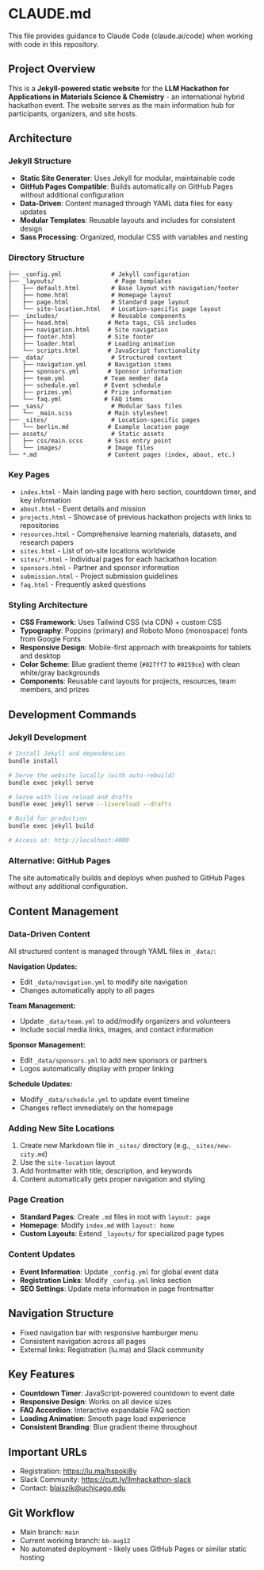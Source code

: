 # CLAUDE.md

This file provides guidance to Claude Code (claude.ai/code) when working with code in this repository.

## Project Overview

This is a **Jekyll-powered static website** for the **LLM Hackathon for Applications in Materials Science & Chemistry** - an international hybrid hackathon event. The website serves as the main information hub for participants, organizers, and site hosts.

## Architecture

### Jekyll Structure

- **Static Site Generator**: Uses Jekyll for modular, maintainable code
- **GitHub Pages Compatible**: Builds automatically on GitHub Pages without additional configuration
- **Data-Driven**: Content managed through YAML data files for easy updates
- **Modular Templates**: Reusable layouts and includes for consistent design
- **Sass Processing**: Organized, modular CSS with variables and nesting

### Directory Structure

```
├── _config.yml              # Jekyll configuration
├── _layouts/                 # Page templates
│   ├── default.html         # Base layout with navigation/footer
│   ├── home.html            # Homepage layout
│   ├── page.html            # Standard page layout
│   └── site-location.html   # Location-specific page layout
├── _includes/               # Reusable components
│   ├── head.html           # Meta tags, CSS includes
│   ├── navigation.html     # Site navigation
│   ├── footer.html         # Site footer
│   ├── loader.html         # Loading animation
│   └── scripts.html        # JavaScript functionality
├── _data/                   # Structured content
│   ├── navigation.yml      # Navigation items
│   ├── sponsors.yml        # Sponsor information
│   ├── team.yml           # Team member data
│   ├── schedule.yml       # Event schedule
│   ├── prizes.yml         # Prize information
│   └── faq.yml            # FAQ items
├── _sass/                   # Modular Sass files
│   └── _main.scss          # Main stylesheet
├── _sites/                  # Location-specific pages
│   └── berlin.md           # Example location page
├── assets/                  # Static assets
│   ├── css/main.scss       # Sass entry point
│   └── images/             # Image files
└── *.md                    # Content pages (index, about, etc.)
```

### Key Pages

- `index.html` - Main landing page with hero section, countdown timer, and key information
- `about.html` - Event details and mission
- `projects.html` - Showcase of previous hackathon projects with links to repositories
- `resources.html` - Comprehensive learning materials, datasets, and research papers
- `sites.html` - List of on-site locations worldwide
- `sites/*.html` - Individual pages for each hackathon location
- `sponsors.html` - Partner and sponsor information
- `submission.html` - Project submission guidelines
- `faq.html` - Frequently asked questions

### Styling Architecture

- **CSS Framework**: Uses Tailwind CSS (via CDN) + custom CSS
- **Typography**: Poppins (primary) and Roboto Mono (monospace) fonts from Google Fonts
- **Responsive Design**: Mobile-first approach with breakpoints for tablets and desktop
- **Color Scheme**: Blue gradient theme (`#027ff7` to `#0259ce`) with clean white/gray backgrounds
- **Components**: Reusable card layouts for projects, resources, team members, and prizes

## Development Commands

### Jekyll Development

```bash
# Install Jekyll and dependencies
bundle install

# Serve the website locally (with auto-rebuild)
bundle exec jekyll serve

# Serve with live reload and drafts
bundle exec jekyll serve --livereload --drafts

# Build for production
bundle exec jekyll build

# Access at: http://localhost:4000
```

### Alternative: GitHub Pages

The site automatically builds and deploys when pushed to GitHub Pages without any additional configuration.

## Content Management

### Data-Driven Content

All structured content is managed through YAML files in `_data/`:

**Navigation Updates:**

- Edit `_data/navigation.yml` to modify site navigation
- Changes automatically apply to all pages

**Team Management:**

- Update `_data/team.yml` to add/modify organizers and volunteers
- Include social media links, images, and contact information

**Sponsor Management:**

- Edit `_data/sponsors.yml` to add new sponsors or partners
- Logos automatically display with proper linking

**Schedule Updates:**

- Modify `_data/schedule.yml` to update event timeline
- Changes reflect immediately on the homepage

### Adding New Site Locations

1. Create new Markdown file in `_sites/` directory (e.g., `_sites/new-city.md`)
2. Use the `site-location` layout
3. Add frontmatter with title, description, and keywords
4. Content automatically gets proper navigation and styling

### Page Creation

- **Standard Pages**: Create `.md` files in root with `layout: page`
- **Homepage**: Modify `index.md` with `layout: home`
- **Custom Layouts**: Extend `_layouts/` for specialized page types

### Content Updates

- **Event Information**: Update `_config.yml` for global event data
- **Registration Links**: Modify `_config.yml` links section
- **SEO Settings**: Update meta information in page frontmatter

## Navigation Structure

- Fixed navigation bar with responsive hamburger menu
- Consistent navigation across all pages
- External links: Registration (lu.ma) and Slack community

## Key Features

- **Countdown Timer**: JavaScript-powered countdown to event date
- **Responsive Design**: Works on all device sizes
- **FAQ Accordion**: Interactive expandable FAQ section
- **Loading Animation**: Smooth page load experience
- **Consistent Branding**: Blue gradient theme throughout

## Important URLs

- Registration: https://lu.ma/hspoki8y
- Slack Community: https://cutt.ly/llmhackathon-slack
- Contact: blaiszik@uchicago.edu

## Git Workflow

- Main branch: `main`
- Current working branch: `bb-aug12`
- No automated deployment - likely uses GitHub Pages or similar static hosting
